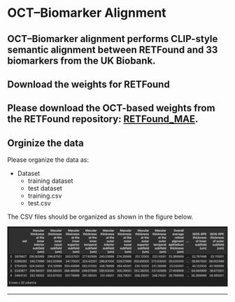 # OCT–Biomarker Alignment
OCT–Biomarker alignment performs CLIP-style semantic alignment between RETFound and 33 biomarkers from the UK Biobank.
---
## Download the weights for RETFound
Please download the OCT-based weights from the RETFound repository: [RETFound_MAE](https://github.com/rmaphoh/RETFound_MAE).
---
## Orginize the data
Please organize the data as:
- Dataset
  - training dataset
  - test dataset
  - training.csv
  - test.csv

The CSV files should be organized as shown in the figure below.

![Dataset layout](./data_architecture.png)

---




